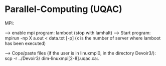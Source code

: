 # Parallel-Computing (UQAC)

MPi:

--> enable mpi program: lamboot (stop with lamhalt)
--> Start program:  mpirun -np X a.out < data.txt [-p] (x is the number of server where lamboot has been executed)


--> Cope/paste files (if the user is in linuxmpi0, in the directory Devoir3/):  scp -r ../Devoir3/ dim-linuxmpi[2-8].uqac.ca:.

